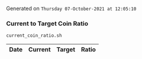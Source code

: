 Generated on `Thursday 07-October-2021 at 12:05:10`

### Current to Target Coin Ratio
`current_coin_ratio.sh`

Date|Current|Target|Ratio
---|---|---|---
